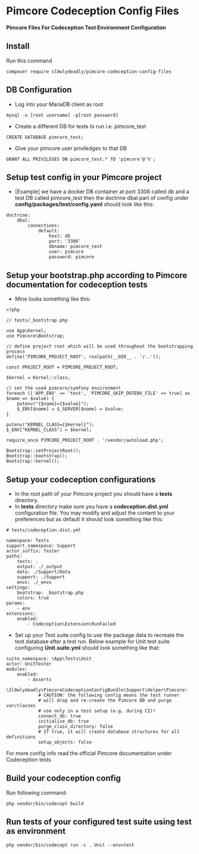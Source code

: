 # Pimcore Codeception Config Files

**Pimcore Files For Codeception Test Environment Configuration**

## Install
Run this command
```
composer require sl0wlydeadly/pimcore-codeception-config-files
```

## DB Configuration

- Log into your MariaDB client as root

```
mysql -u [root username] -p[root password]
```

- Create a different DB for tests to run i.e. pimcore_test

```
CREATE DATABASE pimcore_test;
```

- Give your pimcore user priviledges to that DB

```
GRANT ALL PRIVILEGES ON pimcore_test.* TO 'pimcore'@'%';
```

## Setup test config in your Pimcore project

- [Example] we have a docker DB container at port 3306 called db and a test DB called pimcore_test then the doctrine dbal part of config under **config/packages/test/config.yaml** should look like this:

```
doctrine:
    dbal:
        connections:
            default:
                host: db
                port: '3306'
                dbname: pimcore_test
                user: pimcore
                password: pimcore
```
## Setup your bootstrap.php according to Pimcore documentation for codeception tests
- Mine looks something like this:
```
<?php

// tests/_bootstrap.php

use App\Kernel;
use Pimcore\Bootstrap;

// define project root which will be used throughout the bootstrapping process
define('PIMCORE_PROJECT_ROOT', realpath(__DIR__ . '/..'));

const PROJECT_ROOT = PIMCORE_PROJECT_ROOT;

$kernel = Kernel::class;

// set the used pimcore/symfony environment
foreach (['APP_ENV' => 'test', 'PIMCORE_SKIP_DOTENV_FILE' => true] as $name => $value) {
    putenv("{$name}={$value}");
    $_ENV[$name] = $_SERVER[$name] = $value;
}

putenv("KERNEL_CLASS={$kernel}");
$_ENV["KERNEL_CLASS"] = $kernel;

require_once PIMCORE_PROJECT_ROOT . '/vendor/autoload.php';

Bootstrap::setProjectRoot();
Bootstrap::bootstrap();
Bootstrap::kernel();
```

## Setup your codeception configurations

- In the root path of your Pimcore project you should have a **tests** directory.
- In **tests** directory make sure you have a **codeception.dist.yml** configuration file. You may modify and adjust the content to your preferences but as default it should look something like this:
```
# tests/codeception.dist.yml

namespace: Tests
support_namespace: Support
actor_suffix: Tester
paths:
    tests: .
    output: ./_output
    data: ./Support/Data
    support: ./Support
    envs: ./_envs
settings:
    bootstrap: _bootstrap.php
    colors: true
params:
    - env
extensions:
    enabled:
        - Codeception\Extension\RunFailed
```
- Set up your Test suite config to use the package data to recreate the test database after a test run. Below example for Unit test suite configuring **Unit.suite.yml** should look something like that:
```
suite_namespace: \App\Tests\Unit
actor: UnitTester
modules:
    enabled:
        - Asserts
        - \Sl0wlydeadly\PimcoreCodeceptionConfigBundle\Support\Helper\Pimcore:
            # CAUTION: the following config means the test runner
            # will drop and re-create the Pimcore DB and purge var/classes
            # use only in a test setup (e.g. during CI)!
            connect_db: true
            initialize_db: true
            purge_class_directory: false
            # If true, it will create database structures for all definitions
            setup_objects: false
```
For more config info read the official Pimcore documentation under Codeception tests

## Build your codeception config

Run following command:
```
php vendor/bin/codecept build
```

## Run tests of your configured test suite using test as environment

```
php vendor/bin/codecept run -c . Unit --env=test
```